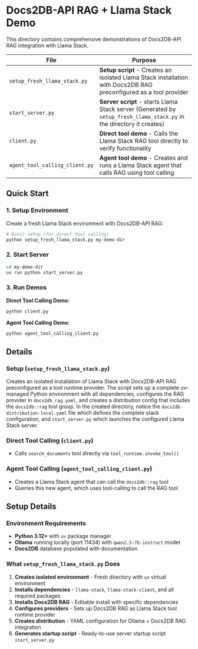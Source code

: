 # Docs2DB-API RAG + Llama Stack Demo

This directory contains comprehensive demonstrations of Docs2DB-API RAG integration with Llama Stack.

| File | Purpose |
|------|---------|
| `setup_fresh_llama_stack.py` | **Setup script** - Creates an isolated Llama Stack installation with Docs2DB RAG preconfigured as a tool provider |
| `start_server.py` | **Server script** - starts Llama Stack server (Generated by `setup_fresh_llama_stack.py` in the directory it creates) |
| `client.py` | **Direct tool demo** - Calls the Llama Stack RAG tool directly to verify functionality |
| `agent_tool_calling_client.py` | **Agent tool demo** - Creates and runs a Llama Stack agent that calls RAG using tool calling |

## Quick Start

### 1. Setup Environment

Create a fresh Llama Stack environment with Docs2DB-API RAG:

```bash
# Basic setup (for direct tool calling)
python setup_fresh_llama_stack.py my-demo-dir
```

### 2. Start Server

```bash
cd my-demo-dir
uv run python start_server.py
```

### 3. Run Demos

**Direct Tool Calling Demo:**
```bash
python client.py
```

**Agent Tool Calling Demo:**
```bash
python agent_tool_calling_client.py
```

## Details

### Setup (`setup_fresh_llama_stack.py`)

Creates an isolated installation of Llama Stack with Docs2DB-API RAG preconfigured as a tool runtime provider. The script sets up a complete uv-managed Python environment with all dependencies, configures the RAG provider in `docs2db_rag.yaml`, and creates a distribution config that includes the `docs2db::rag` tool group. In the created directory, notice the `docs2db-distribution-local.yaml` file which defines the complete stack configuration, and `start_server.py` which launches the configured Llama Stack server.

### Direct Tool Calling (`client.py`)
- Calls `search_documents` tool directly via `tool_runtime.invoke_tool()`

### Agent Tool Calling (`agent_tool_calling_client.py`)
- Creates a Llama Stack agent that can call the `docs2db::rag` tool
- Queries this new agent, which uses tool-calling to call the RAG tool

## Setup Details

### Environment Requirements

- **Python 3.12+** with `uv` package manager
- **Ollama** running locally (port 11434) with `qwen2.5:7b-instruct` model
- **Docs2DB** database populated with documentation

### What `setup_fresh_llama_stack.py` Does

1. **Creates isolated environment** - Fresh directory with `uv` virtual environment
2. **Installs dependencies** - `llama-stack`, `llama-stack-client`, and all required packages
3. **Installs Docs2DB RAG** - Editable install with specific dependencies
4. **Configures providers** - Sets up Docs2DB RAG as Llama Stack tool runtime provider
5. **Creates distribution** - YAML configuration for Ollama + Docs2DB RAG integration
6. **Generates startup script** - Ready-to-use server startup script `start_server.py`
